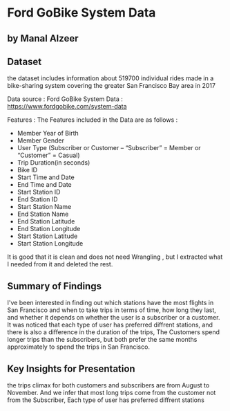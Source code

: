 # Ford GoBike System Data
## by Manal Alzeer


## Dataset

the dataset includes information about 519700 individual rides made in a bike-sharing system covering the greater San Francisco Bay area in 2017 

Data source :
Ford GoBike System Data : https://www.fordgobike.com/system-data 

Features :
The Features included in the Data are as follows :

- Member Year of Birth
- Member Gender
- User Type (Subscriber or Customer – “Subscriber” = Member or “Customer” = Casual)
- Trip Duration(in seconds)
- Bike ID
- Start Time and Date
- End Time and Date
- Start Station ID
- End Station ID
- Start Station Name
- End Station Name
- End Station Latitude
- End Station Longitude
- Start Station Latitude
- Start Station Longitude

It is good that it is clean and does not need Wrangling , but I extracted what I needed from it and deleted the rest.

## Summary of Findings

I've been interested in finding out which stations have the most flights in San Francisco and when to take trips in terms of time, how long they last, and whether it depends on whether the user is a subscriber or a customer.
<br>
It was noticed that each type of user has preferred diffrent stations, and there is also a difference in the duration of the trips, The Customers spend longer trips than the subscribers, but both prefer the same months approximately to spend the trips in San Francisco.


## Key Insights for Presentation

the trips climax for both customers and subscribers are from August to November.
And we infer that most long trips come from the customer not from the Subscriber, Each type of user has preferred diffrent stations
